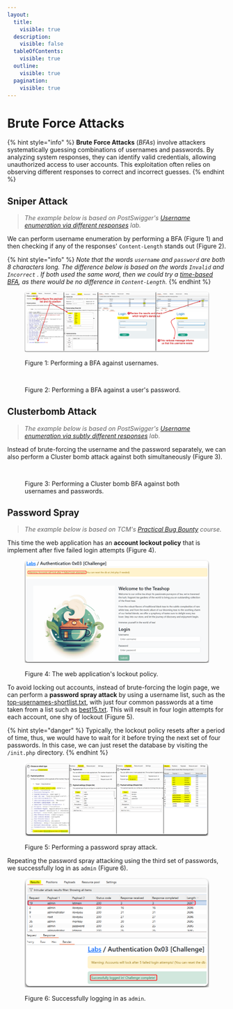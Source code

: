 ```yaml
---
layout:
  title:
    visible: true
  description:
    visible: false
  tableOfContents:
    visible: true
  outline:
    visible: true
  pagination:
    visible: true
---
```


# Brute Force Attacks

{% hint style="info" %}
**Brute Force Attacks** (_BFAs_) involve attackers systematically guessing combinations of usernames and passwords. By analyzing system responses, they can identify valid credentials, allowing unauthorized access to user accounts. This exploitation often relies on observing different responses to correct and incorrect guesses.
{% endhint %}

## Sniper Attack

> _The example below is based on PostSwigger's_ [_Username enumeration via different responses_](https://portswigger.net/web-security/authentication/password-based/lab-username-enumeration-via-different-responses) _lab._

We can perform username enumeration by performing a BFA (Figure 1) and then checking if any of the responses' `Content-Length` stands out (Figure 2).

{% hint style="info" %}
_Note that the words `username` and `password` are both 8 characters long. The difference below is based on the words `Invalid` and `Incorrect` . If both used the same word, then we could try a_ [_time-based BFA_](rate-limiting.md)_, as there would be no difference in `Content-Length`._
{% endhint %}

<figure><img src="../../../.gitbook/assets/web_auth_bfa_1.png" alt=""><figcaption><p>Figure 1: Performing a BFA against usernames.</p></figcaption></figure>

<figure><img src="../../../.gitbook/assets/web_auth_bfa_2.png" alt=""><figcaption><p>Figure 2: Performing a BFA against a user's password.</p></figcaption></figure>

## Clusterbomb Attack

> _The example below is based on PostSwigger's_ [_Username enumeration via subtly different responses_](https://portswigger.net/web-security/authentication/password-based/lab-username-enumeration-via-subtly-different-responses) _lab._

Instead of brute-forcing the username and the password separately, we can also perform a Cluster bomb attack against both simultaneously (Figure 3).

<figure><img src="../../../.gitbook/assets/web_auth_bfa_3.png" alt=""><figcaption><p>Figure 3: Performing a Cluster bomb BFA against both usernames and passwords.</p></figcaption></figure>

## Password Spray

> _The example below is based on TCM's_ [_Practical Bug Bounty_](https://academy.tcm-sec.com/p/practical-bug-bounty) _course._

This time the web application has an **account lockout policy** that is implement after five failed login attempts (Figure 4).

<figure><img src="../../../.gitbook/assets/web_bfa_passSpray_1.png" alt=""><figcaption><p>Figure 4: The web application's lockout policy.</p></figcaption></figure>

To avoid locking out accounts, instead of brute-forcing the login page, we can perform a **password spray attack** by using a username list, such as the [top-usernames-shortlist.txt](https://raw.githubusercontent.com/danielmiessler/SecLists/master/Usernames/top-usernames-shortlist.txt), with just four common passwords at a time taken from a list such as [best15.txt](https://raw.githubusercontent.com/danielmiessler/SecLists/master/Passwords/Common-Credentials/best15.txt). This will result in four login attempts for each account, one shy of lockout (Figure 5).&#x20;

{% hint style="danger" %}
Typically, the lockout policy resets after a period of time, thus, we would have to wait for it before trying the next set of four passwords. In this case, we can just reset the database by visiting the `/init.php` directory.
{% endhint %}

<figure><img src="../../../.gitbook/assets/web_bfa_passSpray_2.png" alt=""><figcaption><p>Figure 5: Performing a password spray attack.</p></figcaption></figure>

Repeating the password spray attacking using the third set of passwords, we successfully log in as `admin` (Figure 6).

<figure><img src="../../../.gitbook/assets/web_bfa_passSpray_3.png" alt="" width="563"><figcaption><p>Figure 6: Successfully logging in as <code>admin</code>.</p></figcaption></figure>
